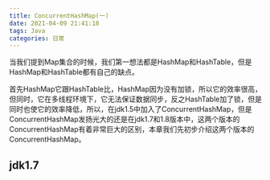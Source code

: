 ```yaml
---
title: ConcurrentHashMap(一)
date: 2021-04-09 21:41:18
tags: Java
categories: 日常
---
```


当我们提到Map集合的时候，我们第一想法都是HashMap和HashTable，但是HashMap和HashTable都有自己的缺点。

首先HashMap它跟HashTable比，HashMap因为没有加锁，所以它的效率很高，但同时，它在多线程环境下，它无法保证数据同步，反之HashTable加了锁，但是同时也使它的效率降低，所以，在jdk1.5中加入了ConcurrentHashMap，但是ConcurrentHashMap发扬光大的还是在jdk1.7和1.8版本中，这两个版本的ConcurrentHashMap有着非常巨大的区别，本章我们先初步介绍这两个版本的ConcurrentHashMap。

## jdk1.7